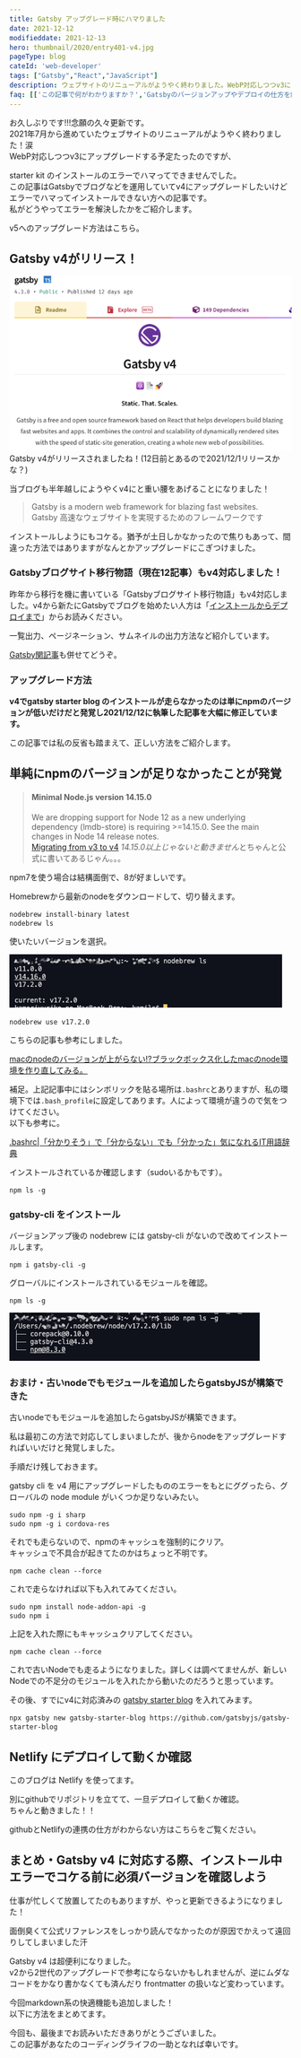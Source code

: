 ```yaml
---
title: Gatsby アップグレード時にハマりました
date: 2021-12-12
modifieddate: 2021-12-13
hero: thumbnail/2020/entry401-v4.jpg
pageType: blog
cateId: 'web-developer'
tags: ["Gatsby","React","JavaScript"]
description: ウェブサイトのリニューアルがようやく終わりました。WebP対応しつつv3にアップグレードする予定たったのですが、Gatsby cliでのインストールのエラーでハマってできませんでした。v2からv4にアップグレードでハマって困っている人へ私が解決できた方法をご紹介します。
faq: [['この記事で何がわかりますか？','Gatsbyのバージョンアップやデプロイの仕方を解説しています。v5にも対応した解説方法もご紹介しています。'],['Gatsby がアップグレードできない','アップグレードしたいバージョンのNodeの確認しましょう。v5であれば18以上バージョンが必要です。'],['Node のバージョンの確認の仕方がわからない','Nodeのバージョンの確認は`node -v`でできます。バージョンアップに関してはいくつか紹介していますので本記事を参考にしてください。','https://ginneko-atelier.com/blogs/entry519/?utm_source=faq']]
---
```

お久しぶりです!!!念願の久々更新です。<br>2021年7月から進めていたウェブサイトのリニューアルがようやく終わりました！涙<br>WebP対応しつつv3にアップグレードする予定たったのですが、

starter kit のインストールのエラーでハマってできませんでした。<br>この記事はGatsbyでブログなどを運用していてv4にアップグレードしたいけどエラーでハマってインストールできない方への記事です。<br>私がどうやってエラーを解決したかをご紹介します。

<prof></prof>

v5へのアップグレード方法はこちら。
<card slug="entry519"></card>


## Gatsby v4がリリース！

![Gatsby v4がリリース！](./images/12/entry477-0.jpg)
Gatsby v4がリリースされましたね！(12日前とあるので2021/12/1リリースかな？)

当ブログも半年越しにようやくv4にと重い腰をあげることになりました！

> Gatsby is a modern web framework for blazing fast websites.<br>
> Gatsby 高速なウェブサイトを実現するためのフレームワークです

インストールしようにもコケる。猶予が土日しかなかったので焦りもあって、間違った方法ではありますがなんとかアップグレードにこぎつけました。
### Gatsbyブログサイト移行物語（現在12記事）もv4対応しました！

昨年から移行を機に書いている「Gatsbyブログサイト移行物語」もv4対応しました。v4から新たにGatsbyでブログを始めたい人方は「[インストールからデプロイまで](/blogs/entry401/)」からお読みください。

一覧出力、ページネーション、サムネイルの出力方法など紹介しています。

[Gatsby関記事](/blogs/tags/Gatsby/)も併せてどうぞ。

### アップグレード方法
**v4でgatsby starter blog のインストールが走らなかったのは単にnpmのバージョンが低いだけだと発覚し2021/12/12に執筆した記事を大幅に修正しています。**

この記事では私の反省も踏まえて、正しい方法をご紹介します。

## 単純にnpmのバージョンが足りなかったことが発覚

> #### Minimal Node.js version 14.15.0
> We are dropping support for Node 12 as a new underlying dependency (lmdb-store) is requiring >=14.15.0. See the main changes in Node 14 release notes.<br>
> [Migrating from v3 to v4](https://www.gatsbyjs.com/docs/reference/release-notes/migrating-from-v3-to-v4/)
*14.15.0以上じゃないと動きません*とちゃんと公式に書いてあるじゃん。。。

npm7を使う場合は結構面倒で、8が好ましいです。

Homebrewから最新のnodeをダウンロードして、切り替えます。

```bash:title=コマンド
nodebrew install-binary latest
nodebrew ls
```

使いたいバージョンを選択。

![Homebrewから使いたいバージョンを選択](./images/12/entry477-2.jpg)
```bash:title=コマンド
nodebrew use v17.2.0
```
こちらの記事も参考にしました。

[macのnodeのバージョンが上がらない!?ブラックボックス化したmacのnode環境を作り直してみる。](https://blog.websandbag.com/entry/2018/01/21/000000)

補足。上記記事中にはシンボリックを貼る場所は`.bashrc`とありますが、私の環境下では`.bash_profile`に設定してあります。人によって環境が違うので気をつけてください。<br>
以下も参考に。

[.bashrc|「分かりそう」で「分からない」でも「分かった」気になれるIT用語辞典](https://wa3.i-3-i.info/word13649.html)

インストールされているか確認します（sudoいるかもです）。

```bash:title=コマンド
npm ls -g
```

### gatsby-cli をインストール
バージョンアップ後の nodebrew には gatsby-cli がないので改めてインストールします。

```bash:title=コマンド
npm i gatsby-cli -g
```

グローバルにインストールされているモジュールを確認。

```bash:title=コマンド
npm ls -g
```

![グローバルにインストールされているモジュール](./images/12/entry477-3.jpg)

### おまけ・古いnodeでもモジュールを追加したらgatsbyJSが構築できた

古いnodeでもモジュールを追加したらgatsbyJSが構築できます。

私は最初この方法で対応してしまいましたが、後からnodeをアップグレードすればいいだけと発覚しました。

手順だけ残しておきます。

gatsby cli を v4 用にアップグレードしたもののエラーをもとにググったら、グローバルの node module がいくつか足りないみたい。

```bash:title=コマンド
sudo npm -g i sharp
sudo npm -g i cordova-res
```

それでも走らないので、npmのキャッシュを強制的にクリア。
<br>キャッシュで不具合が起きてたのかはちょっと不明です。

```bash:title=コマンド
npm cache clean --force
```

これで走らなければ以下も入れてみてください。

```bash:title=コマンド
sudo npm install node-addon-api -g
sudo npm i
```

上記を入れた際にもキャッシュクリアしてください。

```bash:title=コマンド
npm cache clean --force
```

これで古いNodeでも走るようになりました。詳しくは調べてませんが、新しいNodeでの不足分のモジュールを入れたから動いたのだろうと思っています。

その後、すでにv4に対応済みの [gatsby starter blog](https://www.gatsbyjs.com/starters/gatsbyjs/gatsby-starter-blog/) を入れてみます。

```bash:title=コマンド
npx gatsby new gatsby-starter-blog https://github.com/gatsbyjs/gatsby-starter-blog
```

## Netlify にデプロイして動くか確認
このブログは Netlify を使ってます。

別にgithubでリポジトリを立てて、一旦デプロイして動くか確認。<br>ちゃんと動きました！！

githubとNetlifyの連携の仕方がわからない方はこちらをご覧ください。

<card slug="entry401"></card>


## まとめ・Gatsby v4 に対応する際、インストール中エラーでコケる前に必須バージョンを確認しよう
仕事が忙しくて放置してたのもありますが、やっと更新できるようになりました！

面倒臭くて公式リファレンスをしっかり読んでなかったのが原因でかえって遠回りしてしまいました汗

Gatsby v4 は超便利になりました。<br>
v2から2世代のアップグレードで参考にならないかもしれませんが、逆にムダなコードをかなり書かなくても済んだり frontmatter の扱いなど変わっています。

今回markdown系の快適機能も追加しました！<br>以下に方法をまとめてます。

<card slug="entry489"></card>

今回も、最後までお読みいただきありがとうございました。<br>
この記事があなたのコーディングライフの一助となれば幸いです。

